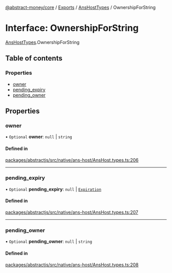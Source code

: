 [@abstract-money/core](../README.md) / [Exports](../modules.md) / [AnsHostTypes](../modules/AnsHostTypes.md) / OwnershipForString

# Interface: OwnershipForString

[AnsHostTypes](../modules/AnsHostTypes.md).OwnershipForString

## Table of contents

### Properties

- [owner](AnsHostTypes.OwnershipForString.md#owner)
- [pending\_expiry](AnsHostTypes.OwnershipForString.md#pending_expiry)
- [pending\_owner](AnsHostTypes.OwnershipForString.md#pending_owner)

## Properties

### owner

• `Optional` **owner**: ``null`` \| `string`

#### Defined in

[packages/abstractjs/src/native/ans-host/AnsHost.types.ts:206](https://github.com/AbstractSDK/frontend/blob/07410073/packages/abstractjs/src/native/ans-host/AnsHost.types.ts#L206)

___

### pending\_expiry

• `Optional` **pending\_expiry**: ``null`` \| [`Expiration`](../modules/AnsHostTypes.md#expiration)

#### Defined in

[packages/abstractjs/src/native/ans-host/AnsHost.types.ts:207](https://github.com/AbstractSDK/frontend/blob/07410073/packages/abstractjs/src/native/ans-host/AnsHost.types.ts#L207)

___

### pending\_owner

• `Optional` **pending\_owner**: ``null`` \| `string`

#### Defined in

[packages/abstractjs/src/native/ans-host/AnsHost.types.ts:208](https://github.com/AbstractSDK/frontend/blob/07410073/packages/abstractjs/src/native/ans-host/AnsHost.types.ts#L208)
